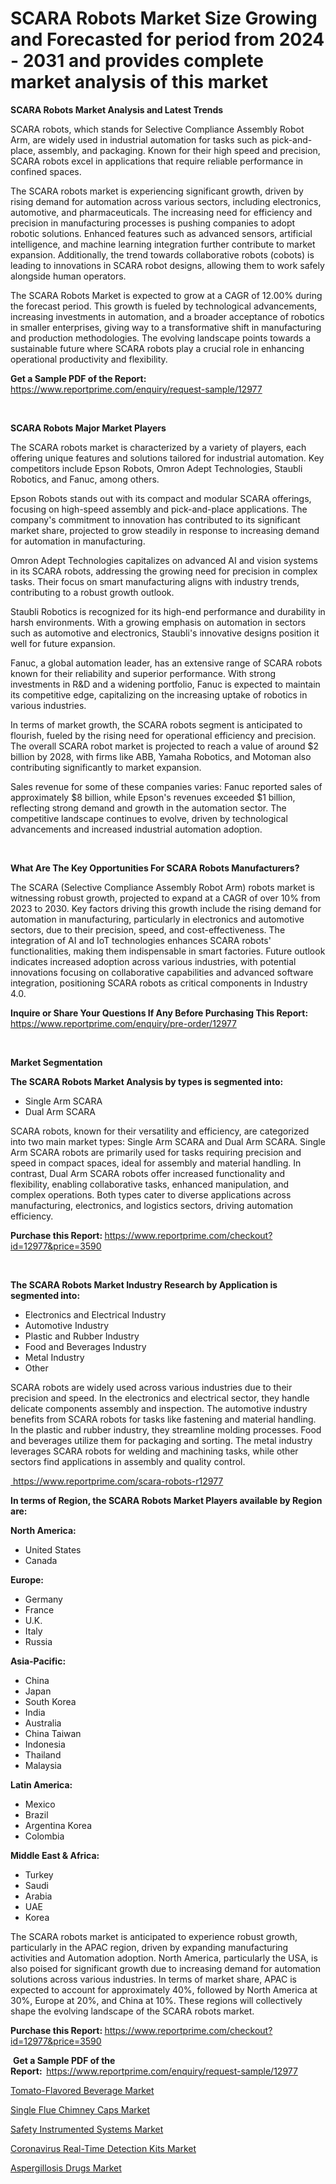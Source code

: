 <p><h1>SCARA Robots Market Size Growing and Forecasted for period from 2024 - 2031 and provides complete market analysis of this market</h1></p><p><strong>SCARA Robots Market Analysis and Latest Trends</strong></p>
<p><p>SCARA robots, which stands for Selective Compliance Assembly Robot Arm, are widely used in industrial automation for tasks such as pick-and-place, assembly, and packaging. Known for their high speed and precision, SCARA robots excel in applications that require reliable performance in confined spaces.</p><p>The SCARA robots market is experiencing significant growth, driven by rising demand for automation across various sectors, including electronics, automotive, and pharmaceuticals. The increasing need for efficiency and precision in manufacturing processes is pushing companies to adopt robotic solutions. Enhanced features such as advanced sensors, artificial intelligence, and machine learning integration further contribute to market expansion. Additionally, the trend towards collaborative robots (cobots) is leading to innovations in SCARA robot designs, allowing them to work safely alongside human operators.</p><p>The SCARA Robots Market is expected to grow at a CAGR of 12.00% during the forecast period. This growth is fueled by technological advancements, increasing investments in automation, and a broader acceptance of robotics in smaller enterprises, giving way to a transformative shift in manufacturing and production methodologies. The evolving landscape points towards a sustainable future where SCARA robots play a crucial role in enhancing operational productivity and flexibility.</p></p>
<p><strong>Get a Sample PDF of the Report:&nbsp;</strong> <a href="https://www.reportprime.com/enquiry/request-sample/12977">https://www.reportprime.com/enquiry/request-sample/12977</a></p>
<p>&nbsp;</p>
<p><strong>SCARA Robots Major Market Players</strong></p>
<p><p>The SCARA robots market is characterized by a variety of players, each offering unique features and solutions tailored for industrial automation. Key competitors include Epson Robots, Omron Adept Technologies, Staubli Robotics, and Fanuc, among others.</p><p>Epson Robots stands out with its compact and modular SCARA offerings, focusing on high-speed assembly and pick-and-place applications. The company's commitment to innovation has contributed to its significant market share, projected to grow steadily in response to increasing demand for automation in manufacturing.</p><p>Omron Adept Technologies capitalizes on advanced AI and vision systems in its SCARA robots, addressing the growing need for precision in complex tasks. Their focus on smart manufacturing aligns with industry trends, contributing to a robust growth outlook.</p><p>Staubli Robotics is recognized for its high-end performance and durability in harsh environments. With a growing emphasis on automation in sectors such as automotive and electronics, Staubli's innovative designs position it well for future expansion.</p><p>Fanuc, a global automation leader, has an extensive range of SCARA robots known for their reliability and superior performance. With strong investments in R&D and a widening portfolio, Fanuc is expected to maintain its competitive edge, capitalizing on the increasing uptake of robotics in various industries.</p><p>In terms of market growth, the SCARA robots segment is anticipated to flourish, fueled by the rising need for operational efficiency and precision. The overall SCARA robot market is projected to reach a value of around $2 billion by 2028, with firms like ABB, Yamaha Robotics, and Motoman also contributing significantly to market expansion.</p><p>Sales revenue for some of these companies varies: Fanuc reported sales of approximately $8 billion, while Epson's revenues exceeded $1 billion, reflecting strong demand and growth in the automation sector. The competitive landscape continues to evolve, driven by technological advancements and increased industrial automation adoption.</p></p>
<p>&nbsp;</p>
<p><strong>What Are The Key Opportunities For SCARA Robots Manufacturers?</strong></p>
<p><p>The SCARA (Selective Compliance Assembly Robot Arm) robots market is witnessing robust growth, projected to expand at a CAGR of over 10% from 2023 to 2030. Key factors driving this growth include the rising demand for automation in manufacturing, particularly in electronics and automotive sectors, due to their precision, speed, and cost-effectiveness. The integration of AI and IoT technologies enhances SCARA robots' functionalities, making them indispensable in smart factories. Future outlook indicates increased adoption across various industries, with potential innovations focusing on collaborative capabilities and advanced software integration, positioning SCARA robots as critical components in Industry 4.0.</p></p>
<p><strong>Inquire or Share Your Questions If Any Before Purchasing This Report:</strong> <a href="https://www.reportprime.com/enquiry/pre-order/12977">https://www.reportprime.com/enquiry/pre-order/12977</a></p>
<p>&nbsp;</p>
<p><strong>Market Segmentation</strong></p>
<p><strong>The SCARA Robots Market Analysis by types is segmented into:</strong></p>
<p><ul><li>Single Arm SCARA</li><li>Dual Arm SCARA</li></ul></p>
<p><p>SCARA robots, known for their versatility and efficiency, are categorized into two main market types: Single Arm SCARA and Dual Arm SCARA. Single Arm SCARA robots are primarily used for tasks requiring precision and speed in compact spaces, ideal for assembly and material handling. In contrast, Dual Arm SCARA robots offer increased functionality and flexibility, enabling collaborative tasks, enhanced manipulation, and complex operations. Both types cater to diverse applications across manufacturing, electronics, and logistics sectors, driving automation efficiency.</p></p>
<p><strong>Purchase this Report:&nbsp;</strong><a href="https://www.reportprime.com/checkout?id=12977&price=3590">https://www.reportprime.com/checkout?id=12977&price=3590</a></p>
<p>&nbsp;</p>
<p><strong>The SCARA Robots Market Industry Research by Application is segmented into:</strong></p>
<p><ul><li>Electronics and Electrical Industry</li><li>Automotive Industry</li><li>Plastic and Rubber Industry</li><li>Food and Beverages Industry</li><li>Metal Industry</li><li>Other</li></ul></p>
<p><p>SCARA robots are widely used across various industries due to their precision and speed. In the electronics and electrical sector, they handle delicate components assembly and inspection. The automotive industry benefits from SCARA robots for tasks like fastening and material handling. In the plastic and rubber industry, they streamline molding processes. Food and beverages utilize them for packaging and sorting. The metal industry leverages SCARA robots for welding and machining tasks, while other sectors find applications in assembly and quality control.</p></p>
<p><a href="https://www.reportprime.com/scara-robots-r12977">&nbsp;https://www.reportprime.com/scara-robots-r12977</a></p>
<p><strong>In terms of Region, the SCARA Robots Market Players available by Region are:</strong></p>
<p>
    <p> <strong> North America: </strong>
        <ul>
            <li>United States</li>
            <li>Canada</li>
        </ul>
        </p> 
    <p> <strong> Europe: </strong>
        <ul>
            <li>Germany</li>
            <li>France</li>
            <li>U.K.</li>
            <li>Italy</li>
            <li>Russia</li>
        </ul>
        </p> 
    <p> <strong> Asia-Pacific: </strong>
        <ul>
            <li>China</li>
            <li>Japan</li>
            <li>South Korea</li>
            <li>India</li>
            <li>Australia</li>
            <li>China Taiwan</li>
            <li>Indonesia</li>
            <li>Thailand</li>
            <li>Malaysia</li>
        </ul>
        </p> 
    <p> <strong> Latin America: </strong>
        <ul>
            <li>Mexico</li>
            <li>Brazil</li>
            <li>Argentina Korea</li>
            <li>Colombia</li>
        </ul>
        </p> 
    <p> <strong> Middle East & Africa: </strong>
        <ul>
            <li>Turkey</li>
            <li>Saudi</li>
            <li>Arabia</li>
            <li>UAE</li>
            <li>Korea</li>
        </ul>
    </p>
    </p>
<p><p>The SCARA robots market is anticipated to experience robust growth, particularly in the APAC region, driven by expanding manufacturing activities and Automation adoption. North America, particularly the USA, is also poised for significant growth due to increasing demand for automation solutions across various industries. In terms of market share, APAC is expected to account for approximately 40%, followed by North America at 30%, Europe at 20%, and China at 10%. These regions will collectively shape the evolving landscape of the SCARA robots market.</p></p>
<p><strong>Purchase this Report: </strong><a href="https://www.reportprime.com/checkout?id=12977&price=3590">https://www.reportprime.com/checkout?id=12977&price=3590</a></p>
<p>&nbsp;<strong>Get a Sample PDF of the Report:&nbsp;&nbsp;</strong><a href="https://www.reportprime.com/enquiry/request-sample/12977">https://www.reportprime.com/enquiry/request-sample/12977</a></p>
<p><strong></strong></p>
<p><p><a href="https://issuu.com/reportprime-2/docs/tomato-flavored-beverage-market-siz_8d0ee83a7034ef">Tomato-Flavored Beverage Market</a></p><p><a href="https://github.com/HobertDavis43/Market-Research-Report-List-1/blob/main/single-flue-chimney-caps-market.md">Single Flue Chimney Caps Market</a></p><p><a href="https://github.com/AshikRahman991/Market-Research-Report-List-1/blob/main/safety-instrumented-systems-market.md">Safety Instrumented Systems Market</a></p><p><a href="https://issuu.com/reportprime-2/docs/coronavirus-real-time-detection-kit_2ac51d39f65779">Coronavirus Real-Time Detection Kits Market</a></p><p><a href="https://www.linkedin.com/pulse/global-aspergillosis-drugs-market-product-type-application-vog5e?trackingId=sku9pb5NQnSsvA6naywDDA%3D%3D">Aspergillosis Drugs Market</a></p></p>